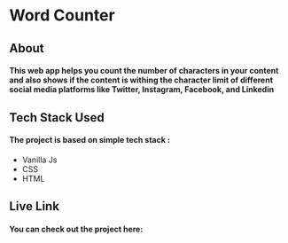 # Word Counter

## About 

#### This web app helps you count the number of characters in your content and also shows if the content is withing the character limit of different social media platforms like Twitter, Instagram, Facebook, and Linkedin

## Tech Stack Used

#### The project is based on simple tech stack : 
- Vanilla Js
- CSS
- HTML

## Live Link

#### You can check out the project here: 